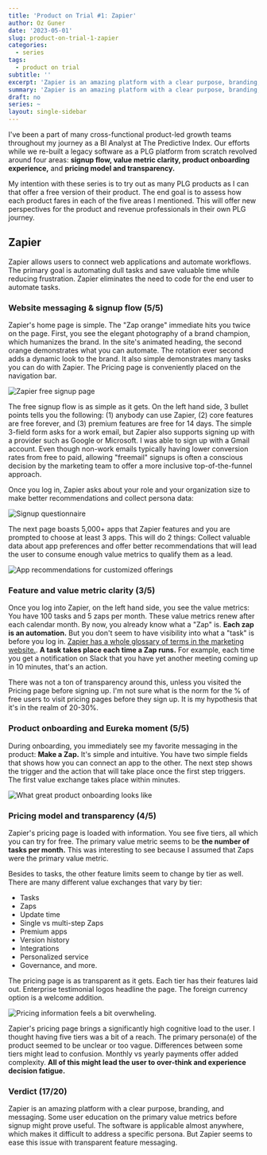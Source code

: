 ```yaml
---
title: 'Product on Trial #1: Zapier'
author: Oz Guner
date: '2023-05-01'
slug: product-on-trial-1-zapier
categories:
  - series
tags:
  - product on trial
subtitle: ''
excerpt: 'Zapier is an amazing platform with a clear purpose, branding, and messaging. Some user education on the primary value metrics before signup might prove useful.'
summary: 'Zapier is an amazing platform with a clear purpose, branding, and messaging. Some user education on the primary value metrics before signup might prove useful.'
draft: no
series: ~
layout: single-sidebar
---
```

I've been a part of many cross-functional product-led growth teams throughout my journey as a BI Analyst at The Predictive Index. Our efforts while we re-built a legacy software as a PLG platform from scratch revolved around four areas: **signup flow, value metric clarity, product onboarding experience,** and **pricing model and transparency.**

My intention with these series is to try out as many PLG products as I can that offer a free version of their product. The end goal is to assess how each product fares in each of the five areas I mentioned. This will offer new perspectives for the product and revenue professionals in their own PLG journey.

## Zapier
Zapier allows users to connect web applications and automate workflows. The primary goal is automating dull tasks and save valuable time while reducing frustration. Zapier eliminates the  need to code for the end user to automate tasks. 
### Website messaging & signup flow (5/5)
Zapier's home page is simple. The "Zap orange" immediate hits you twice on the page. First, you see the elegant photography of a brand champion, which humanizes the brand. In the site's animated heading, the second orange demonstrates what you can automate. The rotation ever second adds a dynamic look to the brand. It also simple demonstrates many tasks you can do with Zapier. The Pricing page is conveniently placed on the navigation bar.

![Zapier free signup page](zapier1.png) 

The free signup flow is as simple as it gets. On the left hand side, 3 bullet points tells you the following: (1) anybody can use Zapier, (2) core features are free forever, and (3) premium features are free for 14 days. The simple 3-field form asks for a work email, but Zapier also supports signing up with a provider such as Google or Microsoft. I was able to sign up with a Gmail account. Even though non-work emails typically having lower conversion rates from free to paid, allowing "freemail" signups is often a conscious decision by the marketing team to offer a more inclusive top-of-the-funnel approach.

Once you log in, Zapier asks about your role and your organization size to make better recommendations and collect persona data:

![Signup questionnaire](zapier2.png)

The next page boasts 5,000+ apps that Zapier features and you are prompted to choose at least 3 apps. This will do 2 things: Collect valuable data about app preferences and offer better recommendations that will lead the user to consume enough value metrics to qualify them as a lead.

![App recommendations for customized offerings](zapier3.png) 

### Feature and value metric clarity (3/5)
Once you log into Zapier, on the left hand side, you see the value metrics: You have 100 tasks and 5 zaps per month. These value metrics renew after each calendar month. By now, you already know what a "Zap" is. **Each zap is an automation.** But you don't seem to have visibility into what a "task" is before you log in.  [Zapier has a whole glossary of terms in the marketing website.](https://help.zapier.com/hc/en-us/articles/8496181725453-Learn-key-concepts-in-Zapier#task-0-9). **A task takes place each time a Zap runs.** For example, each time you get a notification on Slack that you have yet another meeting coming up in 10 minutes, that's an action. 

There was not a ton of transparency around this, unless you visited the Pricing page before signing up.  I'm not sure what is the norm for the % of free users to visit pricing pages before they sign up. It is my hypothesis that it's in the realm of 20-30%. 
 
### Product onboarding and Eureka moment (5/5)
During onboarding, you immediately see my favorite messaging in the product: **Make a Zap.** It's simple and intuitive. You have two simple fields that shows how you can connect an app to the other. The next step shows the trigger and the action that will take place once the first step triggers. The first value exchange takes place within minutes.

![What great product onboarding looks like](zapier4.png) 

### Pricing model and transparency (4/5)
Zapier's pricing page is loaded with information. You see five tiers, all which you can try for free. The primary value metric seems to be **the number of tasks per month.** This was interesting to see because I assumed that Zaps were the primary value metric. 

Besides to tasks, the other feature limits seem to change by tier as well. There are many different value exchanges that vary by tier:
- Tasks
- Zaps
- Update time
- Single vs multi-step Zaps
- Premium apps
- Version history
- Integrations
- Personalized service
- Governance, and more.

The pricing page is as transparent as it gets. Each tier has their features laid out. Enterprise testimonial logos headline the page. The foreign currency option is a welcome addition. 

![Pricing information feels a bit overwheling.](zapier5.png)


Zapier's pricing page brings a significantly high cognitive load to the user. I thought having five tiers was a bit of a reach. The primary persona(e) of the product seemed to be unclear or too vague. Differences between some tiers might lead to confusion. Monthly vs yearly payments offer added complexity. **All of this might lead the user to over-think and experience decision fatigue.**

### Verdict (17/20) 
Zapier is an amazing platform with a clear purpose, branding, and messaging. Some user education on the primary value metrics before signup might prove useful. The software is applicable almost anywhere, which makes it difficult to address a specific persona. But Zapier seems to ease this issue with transparent feature messaging.
